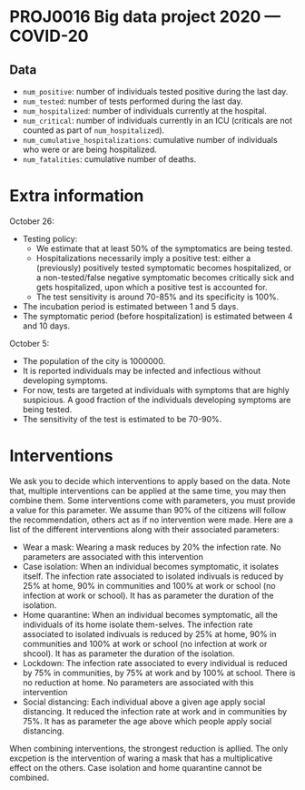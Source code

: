 # PROJ0016 Big data project 2020 — COVID-20

## Data 

- `num_positive`: number of individuals tested positive during the last day. 
- `num_tested`: number of tests performed during the last day. 
- `num_hospitalized`: number of individuals currently at the hospital.
- `num_critical`: number of individuals currently in an ICU (criticals are not counted as part of `num_hospitalized`).
- `num_cumulative_hospitalizations`: cumulative number of individuals who were or are being hospitalized.
- `num_fatalities`: cumulative number of deaths.

# Extra information

October 26:
- Testing policy:
  - We estimate that at least 50% of the symptomatics are being tested. 
  - Hospitalizations necessarily imply a positive test: either a (previously) positively tested symptomatic becomes hospitalized, or a non-tested/false negative symptomatic becomes critically sick and gets hospitalized, upon which a positive test is accounted for.
  - The test sensitivity is around 70-85% and its specificity is 100%.
- The incubation period is estimated between 1 and 5 days.
- The symptomatic period (before hospitalization) is estimated between 4 and 10 days.

October 5:
- The population of the city is 1000000.
- It is reported individuals may be infected and infectious without developing symptoms.
- For now, tests are targeted at individuals with symptoms that are highly suspicious. A good fraction of the individuals developing symptoms are being tested.
- The sensitivity of the test is estimated to be 70-90%.

# Interventions
We ask you to decide which interventions to apply based on the data. Note that, multiple interventions can be applied at the same time, you may then combine them. Some interventions come with parameters, you must provide a value for this parameter. We assume than 90% of the citizens will follow the recommendation, others act as if no intervention were made. Here are a list of the different interventions along with their associated parameters:

- Wear a mask: Wearing a mask reduces by 20% the infection rate. No parameters are associated with this intervention
- Case isolation: When an individual becomes symptomatic, it isolates itself. The infection rate associated to isolated indivuals is reduced by 25% at home, 90% in communities and 100% at work or school (no infection at work or school). It has as parameter the duration of the isolation.
- Home quarantine: When an individual becomes symptomatic, all the individuals of its home isolate them-selves. The infection rate associated to isolated indivuals is reduced by 25% at home, 90% in communities and 100% at work or school (no infection at work or shcool). It has as parameter the duration of the isolation.
- Lockdown: The infection rate associated to every individual is reduced by 75% in communities, by 75% at work and by 100% at school. There is no reduction at home. No parameters are associated with this intervention
- Social distancing: Each individual above a given age apply social distancing. It reduced the infection rate at work and in communities by 75%. It has as parameter the age above which people apply social distancing.

When combining interventions, the strongest reduction is apllied. The only excpetion is the intervention of waring a mask that has a multiplicative effect on the others. Case isolation and home quarantine cannot be combined. 
